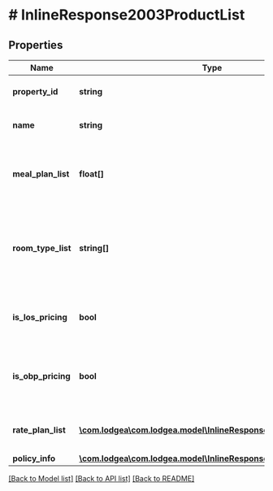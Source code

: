 # # InlineResponse2003ProductList

## Properties

Name | Type | Description | Notes
------------ | ------------- | ------------- | -------------
**property_id** | **string** | The ID of the property. |
**name** | **string** | The name of the product. |
**meal_plan_list** | **float[]** | A list of meal type codes included in this product. |
**room_type_list** | **string[]** | An array of strings describing the room types included in this product. |
**is_los_pricing** | **bool** | Whether this product is length of stay pricing. | [optional]
**is_obp_pricing** | **bool** | Whether this product is occupancy based pricing. | [optional]
**rate_plan_list** | [**\com.lodgea\com.lodgea.model\InlineResponse2003RatePlanList[]**](InlineResponse2003RatePlanList.md) | The rate plans for this product. |
**policy_info** | [**\com.lodgea\com.lodgea.model\InlineResponse2003PolicyInfo**](InlineResponse2003PolicyInfo.md) |  | [optional]

[[Back to Model list]](../../README.md#models) [[Back to API list]](../../README.md#endpoints) [[Back to README]](../../README.md)
